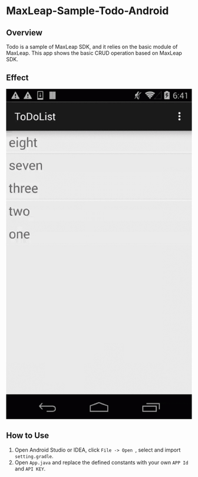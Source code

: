 # MaxLeap-Sample-Todo-Android

## Overview

Todo is a sample of MaxLeap SDK, and it relies on the basic module of MaxLeap. This app shows the basic CRUD operation based on MaxLeap SDK.

## Effect

![capture](capture/todo.gif)

## How to Use

1. Open Android Studio or IDEA, click `File -> Open `, select and import `setting.gradle`.
2. Open `App.java` and replace the defined constants with your own `APP Id` and `API KEY`.
